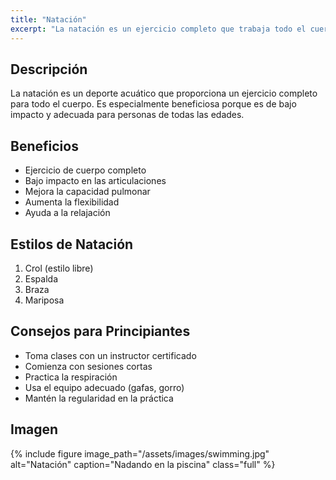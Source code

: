 ```yaml
---
title: "Natación"
excerpt: "La natación es un ejercicio completo que trabaja todo el cuerpo con bajo impacto."
---
```


## Descripción

La natación es un deporte acuático que proporciona un ejercicio completo para todo el cuerpo. Es especialmente beneficiosa porque es de bajo impacto y adecuada para personas de todas las edades.

## Beneficios

- Ejercicio de cuerpo completo
- Bajo impacto en las articulaciones
- Mejora la capacidad pulmonar
- Aumenta la flexibilidad
- Ayuda a la relajación

## Estilos de Natación

1. Crol (estilo libre)
2. Espalda
3. Braza
4. Mariposa

## Consejos para Principiantes

- Toma clases con un instructor certificado
- Comienza con sesiones cortas
- Practica la respiración
- Usa el equipo adecuado (gafas, gorro)
- Mantén la regularidad en la práctica

## Imagen

{% include figure image_path="/assets/images/swimming.jpg" alt="Natación" caption="Nadando en la piscina" class="full" %}
